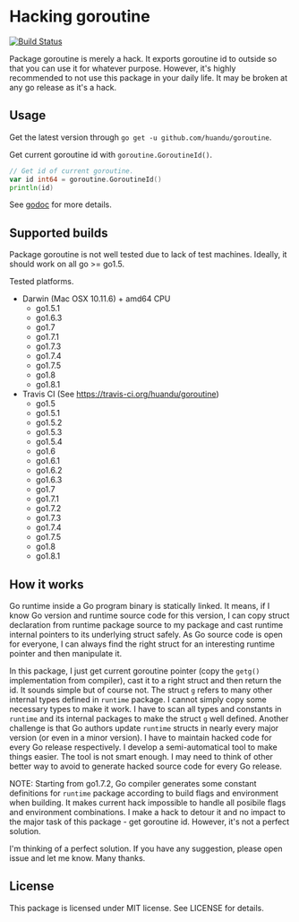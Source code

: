 # Hacking goroutine #

[![Build Status](https://travis-ci.org/huandu/goroutine.png?branch=master)](https://travis-ci.org/huandu/goroutine)

Package goroutine is merely a hack.
It exports goroutine id to outside so that you can use it for whatever purpose.
However, it's highly recommended to not use this package in your daily life.
It may be broken at any go release as it's a hack.

## Usage ##

Get the latest version through `go get -u github.com/huandu/goroutine`.

Get current goroutine id with `goroutine.GoroutineId()`.

```go
// Get id of current goroutine.
var id int64 = goroutine.GoroutineId()
println(id)
```

See [godoc](https://godoc.org/github.com/huandu/goroutine) for more details.

## Supported builds ##

Package goroutine is not well tested due to lack of test machines.
Ideally, it should work on all go >= go1.5.

Tested platforms.
* Darwin (Mac OSX 10.11.6) + amd64 CPU
    * go1.5.1
    * go1.6.3
    * go1.7
    * go1.7.1
    * go1.7.3
    * go1.7.4
    * go1.7.5
    * go1.8
    * go1.8.1
* Travis CI (See https://travis-ci.org/huandu/goroutine)
    * go1.5
    * go1.5.1
    * go1.5.2
    * go1.5.3
    * go1.5.4
    * go1.6
    * go1.6.1
    * go1.6.2
    * go1.6.3
    * go1.7
    * go1.7.1
    * go1.7.2
    * go1.7.3
    * go1.7.4
    * go1.7.5
    * go1.8
    * go1.8.1

## How it works ##

Go runtime inside a Go program binary is statically linked. It means, if I know Go version and runtime source code for
this version, I can copy struct declaration from runtime package source to my package and cast runtime internal pointers
to its underlying struct safely. As Go source code is open for everyone, I can always find the right struct for an
interesting runtime pointer and then manipulate it.

In this package, I just get current goroutine pointer (copy the `getg()` implementation from compiler), cast it to a right
struct and then return the id. It sounds simple but of course not. The struct `g` refers to many other internal types defined
in `runtime` package. I cannot simply copy some necessary types to make it work. I have to scan all types and constants in
`runtime` and its internal packages to make the struct `g` well defined. Another challenge is that Go authors update
`runtime` structs in nearly every major version (or even in a minor version). I have to maintain hacked code for every Go
release respectively. I develop a semi-automatical tool to make things easier. The tool is not smart enough.  I may need to
think of other better way to avoid to generate hacked source code for every Go release.

NOTE: Starting from go1.7.2, Go compiler generates some constant definitions for `runtime` package according to build flags and
environment when building. It makes current hack impossible to handle all posibile flags and environment combinations. I make a
hack to detour it and no impact to the major task of this package - get goroutine id. However, it's not a perfect solution.

I'm thinking of a perfect solution. If you have any suggestion, please open issue and let me know. Many thanks.

## License ##

This package is licensed under MIT license. See LICENSE for details.
